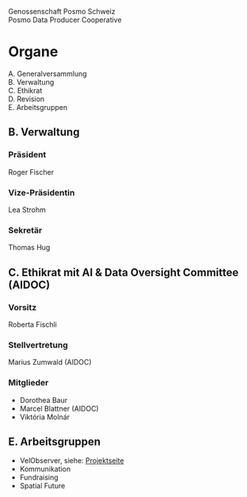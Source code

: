 Genossenschaft Posmo Schweiz                    
Posmo Data Producer Cooperative            

# Organe

A. Generalversammlung          
B. Verwaltung               
C. Ethikrat                
D. Revision                  
E. Arbeitsgruppen               


## B. Verwaltung

### Präsident
Roger Fischer


### Vize-Präsidentin
Lea Strohm


### Sekretär
Thomas Hug




## C. Ethikrat mit AI & Data Oversight Committee (AIDOC)

### Vorsitz
Roberta Fischli


### Stellvertretung
Marius Zumwald (AIDOC)


### Mitglieder
- Dorothea Baur
- Marcel Blattner (AIDOC)
- Viktória Molnár

## E. Arbeitsgruppen
- VelObserver, siehe: [Projektseite](https://github.com/posmocoop/spatial_future/blob/master/vobs.md)
- Kommunikation
- Fundraising
- Spatial Future


